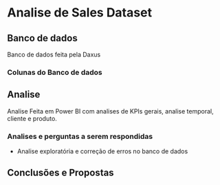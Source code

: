 # Analise de Sales Dataset
## Banco de dados

Banco de dados feita pela Daxus

### Colunas do Banco de dados

## Analise

Analise Feita em Power BI com analises de KPIs gerais, analise temporal, cliente e produto.

### Analises e perguntas a serem respondidas

- Analise exploratória e correção de erros no banco de dados

## Conclusões e Propostas
